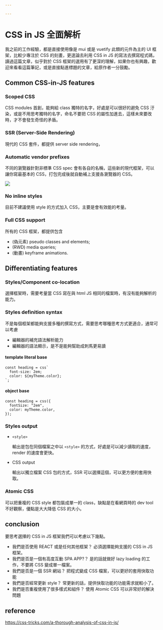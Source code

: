 ```yaml
---

---
```


# CSS in JS 全面解析

我之前的工作經驗，都是直接使用像是 mui 或是 vuetify 此類的元件為主的 UI 框架，比較少專注於 CSS 的刻畫，更遑論去利用 CSS in JS 的寫法去撰寫程式碼，讀過這篇文章，似乎對於 CSS 框架的選用有了更深的理解，如果你也有興趣，歡迎來看看這篇筆記，或是直接點進標題的文章，給原作者一分鼓勵。

## Common CSS-in-JS features

### Scoped CSS

CSS modules 首創，能夠給 class 獨特的名字，好處是可以很好的避免 CSS 汙染，或是不用思考獨特的名字，命名不要把 CSS 的屬性加進去，這樣未來要改時，才不會發生奇怪的矛盾。

### SSR (Server-Side Rendering)

現代的 CSS 套件，都提供 server side rendering，

### Automatic vendor prefixes

不同的瀏覽器針對非標準 CSS spec 會有各自的名稱，這些新的現代框架，可以讓你寫最基本的 CSS，打包完成後就自動補上支援各瀏覽器的 CSS。

![](https://i.imgur.com/rz07trV.png)


### No inline styles

目前不建議使用 style 的方式加入 CSS，主要是會有效能的考量。

### Full CSS support

所有的 CSS 框架，都提供包含
*  (偽元素) pseudo classes and elements;
*  (RWD) media queries;
*  (動畫) keyframe animations.

## Differentiating features

### Styles/Component co-location

選擇框架時，需要考量當 CSS 寫在與 html JS 相同的檔案時，有沒有能夠解析的能力。

### Styles definition syntax

不是每個框架都能夠支援多種的撰寫方式，需要思考哪種思考方式更適合，通常可以考慮
* 編輯器的補充語法解析能力
* 編輯器的語法顯示，是不是能夠幫助成刺馬更易讀

#### template literal base

```javascript=
const heading = css`
  font-size: 2em;
  color: ${myTheme.color};
`;
```

#### object base

```javascript=
const heading = css({
  fontSize: "2em",
  color: myTheme.color,
});
```

### Styles output

* `<style>`
  
  輸出是包在同個檔案之中以 `<style>` 的方式，好處是可以減少讀取的速度，render 的速度會更快。
* CSS output
  
  輸出以獨立檔案 CSS 包的方式，SSR 可以選擇這個，可以更方便的套用快取。

### Atomic CSS

可以把重複的 CSS style 都包裝成單一的 class，缺點是在看網頁時的 dev tool 不好觀察，優點是大大降低 CSS 的大小。

## conclusion

要思考選擇的 CSS in JS 框架我們可以考慮以下幾點。

* 我們是否使用 REACT 或是任何其他框架？ 必須選擇能夠支援的 CSS in JS 框架。
* 我們是否是一個有高度互動 SPA APP?？ 是的話就做好 lazy loading 的工作，不要將 CSS 變成單一檔案。
* 我們是否是一個 SSR 網站？ 把程式變成 CSS 檔案，可以更好的套用快取功能
* 我們是否經常更新 style？ 常更新的話，提供快取功能的功能需求就較小了。
* 我們是否重複使用了很多樣式和組件？ 使用 Atomic CSS 可以非常好的解決問題

## reference

https://css-tricks.com/a-thorough-analysis-of-css-in-js/